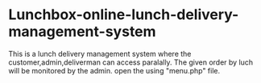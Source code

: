 # Lunchbox-online-lunch-delivery-management-system

This is a lunch delivery management system where the customer,admin,deliverman can access paralally. The given order by luch will be monitored by the admin.
open the using "menu.php" file.
